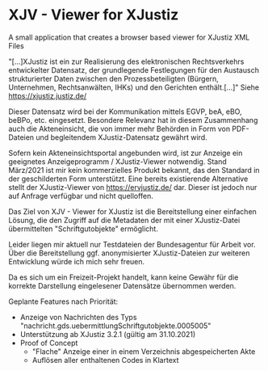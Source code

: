 # XJV - Viewer for XJustiz
A small application that creates a browser based viewer for XJustiz XML Files

"[...]XJustiz ist ein zur Realisierung des elektronischen Rechtsverkehrs entwickelter Datensatz, der grundlegende Festlegungen für den Austausch strukturierter Daten zwischen den Prozessbeteiligten (Bürgern, Unternehmen, Rechtsanwälten, IHKs) und den Gerichten enthält.[...]"
Siehe https://xjustiz.justiz.de/

Dieser Datensatz wird bei der Kommunikation mittels EGVP, beA, eBO, beBPo, etc. eingesetzt. Besondere Relevanz hat in diesem Zusammenhang auch die Akteneinsicht, die von immer mehr Behörden in Form von PDF-Dateien und begleitendem XJustiz-Datensatz gewährt wird.   

Sofern kein Akteneinsichtsportal angebunden wird, ist zur Anzeige ein geeignetes Anzeigeprogramm / XJustiz-Viewer notwendig. Stand März/2021 ist mir kein kommerzielles Produkt bekannt, das den Standard in der geschilderten Form unterstützt. Eine bereits existierende Alternative stellt der XJustiz-Viewer von https://ervjustiz.de/ dar. Dieser ist jedoch nur auf Anfrage verfügbar und nicht quelloffen.

Das Ziel von XJV - Viewer for XJustiz ist die Bereitstellung einer einfachen Lösung, die den Zugriff auf die Metadaten der mit einer XJustiz-Datei übermittelten "Schriftgutobjekte" ermöglicht. 

Leider liegen mir aktuell nur Testdateien der Bundesagentur für Arbeit vor. Über die Bereitstellung ggf. anonymisierter XJustiz-Dateien zur weiteren Entwicklung würde ich mich sehr freuen. 

Da es sich um ein Freizeit-Projekt handelt, kann keine Gewähr für die korrekte Darstellung eingelesener Datensätze übernommen werden.  

Geplante Features nach Priorität:
- Anzeige von Nachrichten des Typs "nachricht.gds.uebermittlungSchriftgutobjekte.0005005"
- Unterstützung ab XJustiz 3.2.1 (gültig am 31.10.2021)
- Proof of Concept
  - "Flache" Anzeige einer in einem Verzeichnis abgespeicherten Akte
  - Auflösen aller enthaltenen Codes in Klartext


  
